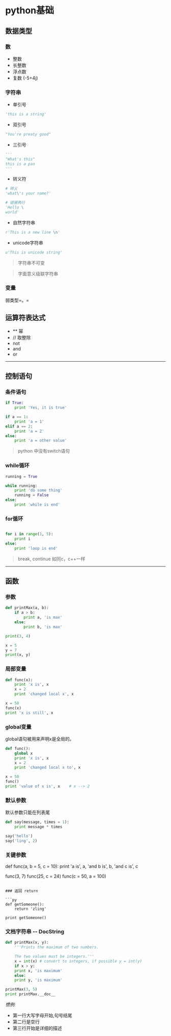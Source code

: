 python基础
==========

## 数据类型

### 数

* 整数
* 长整数
* 浮点数
* 复数 (-5+4j)

### 字符串

* 单引号

```py
'this is a string'
```

* 双引号

```py
"You're preaty good"
```

* 三引号

```py
'''
"What's this"
this is a pan
'''
```

* 转义符

```py
# 转义
'what\'s your name?'

# 链接两行
'Hello \
world'
```

* 自然字符串

```py
r'This is a new line \n'
```

* unicode字符串

```py
u'This is unicode string'
```

> 字符串不可变

> 字面意义级联字符串


### 变量

弱类型=。=


## 运算符表达式

* \*\* 幂
* //   取整除
* not
* and
* or

-------------------------------------------------------------------------------

## 控制语句

### 条件语句

```py
if True:
	print 'Yes, it is true'

if a == 1:
	print 'a = 1'
elif a == 2:
	print 'a = 2'
else:
	print 'a = other value'
```

> python 中没有switch语句

### while循环

```py
running = True

while running:
	print 'do some thing'
	running = False
else:
	print 'while is end'
```

### for循环

```py

for i in range(1, 5):
	print i
else:
	print 'loop is end'
```

> break, continue 如同c，c++一样

-------------------------------------------------------------------------------

## 函数

### 参数

```py
def printMax(a, b):
	if a > b:
		print a, 'is max'
	else:
		print b, 'is max'

print(3, 4)

x = 5
y = 7
print(x, y)
```

### 局部变量

```py
def func(x):
	print 'x is', x
	x = 2
	print 'changed local x', x

x = 50
func(x)
print 'x is still', x
```

### global变量

global语句被用来声明x是全局的。

```py
def func():
	global x
	print 'x is', x
	x = 2
	print 'changed local x to', x

x = 50
func()
print 'value of x is', x	# x --> 2
```

### 默认参数

默认参数只能在列表尾

```py
def say(message, times = 1):
	print message * times

say('hello')
say('ling', 2)
```

### 关键参数

def func(a, b = 5, c = 10):
	print 'a is', a, 'and b is', b, 'and c is', c

func(3, 7)
func(25, c = 24)
func(c = 50, a = 100)
```

### 返回 return

```py
def getSomeone():
	return 'zling'

print getSomeone()
```

### 文档字符串 -- DocString

```py
def printMax(x, y):
	'''Prints the maximum of two numbers.

	The two values must be integers.'''
	x = int(x) # convert to integers, if possible y = int(y)
	if x > y:
	print x, 'is maximum'
	else:
	print y, 'is maximum'

printMax(3, 5)
print printMax.__doc__
```

*惯例:*

* 第一行大写字母开始,句号结尾
* 第二行是空行 
* 第三行开始是详细的描述

